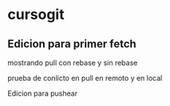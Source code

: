 # cursogit
## Edicion para primer fetch


mostrando pull con rebase y sin rebase

prueba de conlicto en pull en remoto y en local

Edicion para pushear